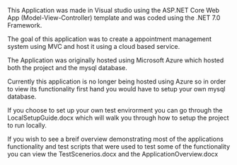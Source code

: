 This Application was made in Visual studio using the ASP.NET Core Web App (Model-View-Controller) template and was coded using the .NET 7.0 Framework.

The goal of this application was to create a appointment management system using MVC and host it using a cloud based service. 

The Application was originally hosted using Microsoft Azure which hosted both the project and the mysql database.

Currently this application is no longer being hosted using Azure so in order to view its functionality first hand you would have to setup your own mysql database.

If you choose to set up your own test envirorment you can go through the LocalSetupGuide.docx which will walk you through how to setup the project to run locally.

If you wish to see a breif overview demonstrating most of the applications functionality and test scripts that were used to test some of the functionality you can view
the TestScenerios.docx and the ApplicationOverview.docx
